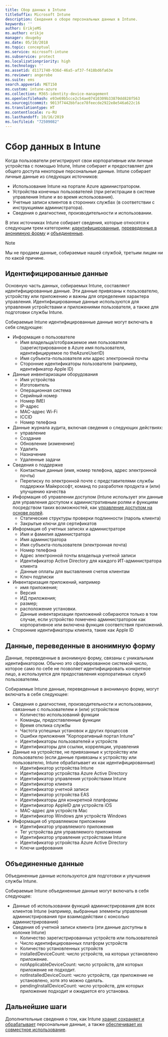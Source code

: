 ```yaml
---
title: Сбор данных в Intune
titleSuffix: Microsoft Intune
description: Сведения о сборе персональных данных в Intune.
keywords: ''
author: ErikjeMS
ms.author: erikje
manager: dougeby
ms.date: 05/18/2018
ms.topic: conceptual
ms.service: microsoft-intune
ms.subservice: protect
ms.localizationpriority: high
ms.technology: ''
ms.assetid: d1171740-936d-46a5-af37-f418bd6fa63e
ms.reviewer: angerobe
ms.suite: ems
search.appverid: MET150
ms.custom: intune-azure
ms.collection: M365-identity-device-management
ms.openlocfilehash: e93e69b5cce2c54ae07410309b33870dd828f563
ms.sourcegitcommit: 9013f7442bbface78feecde2922e8e546a622c16
ms.translationtype: HT
ms.contentlocale: ru-RU
ms.lasthandoff: 10/16/2019
ms.locfileid: "72509082"
---
```

# <a name="data-collection-in-intune"></a>Сбор данных в Intune

Когда пользователи регистрируют свои корпоративные или личные устройства с помощью Intune, Intune собирает и предоставляет для общего доступа некоторые персональные данные. Intune собирает личные данные из следующих источников:

- Использование Intune на портале Azure администратором.
- Устройства конечных пользователей (при регистрации в системе управления Intune и во время использования).
- Учетные записи клиентов в сторонних службах (в соответствии с инструкциями администратора).
- Сведения о диагностике, производительности и использовании.

В этих источниках Intune собирает сведения, которые относятся к следующим трем категориям: [идентифицированные](#identified-data), [переведенные в анонимную форму](#pseudonymized-data) и [объединенные](#aggregated-data).

> [!NOTE]
> Мы не продаем данные, собираемые нашей службой, третьим лицам ни по какой причине.

## <a name="identified-data"></a>Идентифицированные данные

Основную часть данных, собираемых Intune, составляют идентифицированные данные. Эти данные привязаны к пользователю, устройству или приложению и важны для определения характера управления. Идентифицированные данные используются для управления устройствами и приложениями пользователя, а также для подготовки службы Intune.

Собираемые Intune идентифицированные данные могут включать в себя следующее: 

- Информация о пользователе
  - Имя владельца/отображаемое имя пользователя (зарегистрированное в Azure имя пользователя, идентифицируемое по theAzureUserID)
  - Имя субъекта-пользователя или адрес электронной почты
  - Сторонние идентификаторы пользователя (например, идентификатор Apple ID)
- Данные инвентаризации оборудования
  - Имя устройства
  - Изготовитель
  - Операционная система
  - Серийный номер
  - Номер IMEI
  - IP-адрес
  - MAC-адрес Wi-Fi
  - ICCID
  - Номер телефона
- Данные журнала аудита, включая сведения о следующих действиях:
  - управление
  - Создание
  - Обновление (изменение)
  - Удалить
  - Назначение
  - Удаленные задачи
- Сведения о поддержке
  - Контактные данные (имя, номер телефона, адрес электронной почты)
  - Переписку по электронной почте с представителями службы поддержки Майкрософт, команд по разработке продукта и (или) улучшению качества
- Информация об управлении доступом (Intune использует эти данные для управления доступом к административным ролям и функциям посредством таких возможностей, как [управление доступом на основе ролей](../fundamentals/role-based-access-control.md).
  - Статические структуры проверки подлинности (пароль клиента)
  - Закрытые ключи для сертификатов 
- Информация об учетных записях и администраторе
  - Имя и фамилия администратора
  - Имя администратора
  - Имя субъекта-пользователя (электронная почта)
  - Номер телефона
  - Адрес электронной почты владельца учетной записи
  - Идентификатор Active Directory для каждого ИТ-администратора клиента
  - Данные оплаты для выставления счетов клиентам
  - Ключ подписки
- Инвентаризация приложений, например
  - имя приложения;
  - Версия
  - ИД приложения;
  - размер;
  - расположение установки.
  - Данные инвентаризации приложений собираются только в том случае, если устройство помечено администратором как корпоративное или включена функция соответствия приложений.  
- Сторонние идентификаторы клиента, такие как Apple ID 

## <a name="pseudonymized-data"></a>Данные, переведенные в анонимную форму

Данные, переведенные в анонимную форму, связаны с уникальным идентификатором. Обычно это сформированное системой число, которое само по себе не позволяет идентифицировать конкретное лицо, а используется для предоставления корпоративных служб пользователям. 

Собираемые Intune данные, переведенные в анонимную форму, могут включать в себя следующее: 

- Сведения о диагностике, производительности и использовании, связанные с пользователем и (или) устройством
  - Количество использований функции
  - Команды, предоставленные функции
  - Время отклика службы
  - Частота успешных установок и других процессов
  - Ошибки приложения "Корпоративный портал Intune"
  - Идентификаторы пользователей и устройств
  - Идентификаторы для ссылки, корреляции, управления 
- Данные на устройстве, не привязанные к устройству или пользователю (если данные привязаны к устройству или пользователю, Intune обрабатывает их как идентифицированные)
  - Идентификатор устройства Intune
  - Идентификатор устройства Azure Active Directory
  - Идентификатор управления устройствами Intune
  - Идентификатор клиента
  - Идентификатор учетной записи
  - Идентификатор устройства EAS
  - Идентификаторы для конкретной платформы
  - Идентификатор AppleID для устройств iOS
  - MAC-адрес для устройств Mac
  - Идентификатор Windows для устройств Windows
- Информация об управляемом приложении
  - Идентификатор управляемого приложения
  - Тег устройства для управляемого приложения
  - Идентификатор управления устройствами Intune
  - Идентификатор устройства Azure Active Directory
  - Ключи шифрования

## <a name="aggregated-data"></a>Объединенные данные

Объединенные данные используются для подготовки и улучшения службы Intune. 

Собираемые Intune объединенные данные могут включать в себя следующее: 

- Данные об использовании функций администрирования для всех клиентов Intune (например, выбранные элементы управления администрирования при взаимодействии с консолью администрирования)
- Сведения об учетной записи клиента (эти данные доступны в колонке Intune)
  - Количество зарегистрированных устройств или пользователей
  - Число идентифицированных платформ устройств  
  - Количество установленных устройств
  - installedDeviceCount: число устройств, на которых установлено приложение.
  - notApplicableDeviceCount: число устройств, для которых приложение не подходит.
  - notInstalledDeviceCount: число устройств, где приложение не установлено, хотя это можно сделать.
  - pendingInstallDeviceCount: число устройств, для которых приложение подходит и ожидается его установка.

## <a name="next-steps"></a>Дальнейшие шаги

Дополнительные сведения о том, как Intune [хранит сохраняет и обрабатывает](privacy-data-store-process.md) персональные данные, а также [обеспечивает их совместное использование](privacy-data-secure-share.md). 
